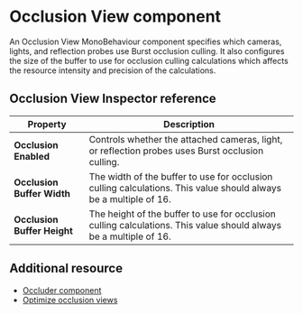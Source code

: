 # Occlusion View component

An Occlusion View MonoBehaviour component specifies which cameras, lights, and reflection probes use Burst occlusion culling. It also configures the size of the buffer to use for occlusion culling calculations which affects the resource intensity and precision of the calculations.

## Occlusion View Inspector reference

| **Property**                | **Description**                                              |
| --------------------------- | ------------------------------------------------------------ |
| **Occlusion Enabled**       | Controls whether the attached cameras, light, or reflection probes uses Burst occlusion culling. |
| **Occlusion Buffer Width**  | The width of the buffer to use for occlusion culling calculations. This value should always be a multiple of 16. |
| **Occlusion Buffer Height** | The height of the buffer to use for occlusion culling calculations. This value should always be a multiple of 16. |

## Additional resource

* [Occluder component](burst-occlusion-culling-components-occluder.md)
* [Optimize occlusion views](burst-occlusion-culling-optimize.md#optimize-occlusion-views)